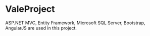 # ValeProject
ASP.NET MVC, Entity Framework, Microsoft SQL Server, Bootstrap, AngularJS are used in this project.
